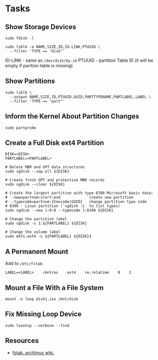 # Tasks

## Show Storage Devices

```shell
sudo fdisk -l
```

```shell
sudo lsblk -o NAME,SIZE,ID,ID-LINK,PTUUID \
  --filter 'TYPE == "disk"'
```

ID-LINK - same as `/dev/disk/by-id`
PTUUID - partition Table ID (it will be empty if parition table is missing)

## Show Partitions

```shell
sudo lsblk \
  --output NAME,SIZE,ID,PTUUID,UUID,PARTTYPENAME,PARTLABEL,LABEL \
  --filter 'TYPE == "part"'
```

## Inform the Kernel About Partition Changes

```shell
sudo partprobe
```

## Create a Full Disk ext4 Partition

```shell
DISK=<DISK>
PARTLABEL=<PARTLABEL>

# Delete MBR and GPT data structures
sudo sgdisk --zap-all ${DISK}

# Create fresh GPT and protective MBR records
sudo sgdisk --clear ${DISK}

# Create the largest partition with type 0700 Microsoft basic data:
# --new=partnum:start:end             create new partition
# --typecode=partnum:{hexcode|GUID}   change partition type code
# 8300 - Linux partition (`sgdisk -L` to list types)
sudo sgdisk --new 1:0:0 --typecode 1:8300 ${DISK}

# Change the partition label
sudo sgdisk -c 1:${PARTLABEL} ${DISK}

# Change the volume label
sudo mkfs.ext4 -L ${PARTLABEL} ${DISK}1
```

## A Permanent Mount

Add to `/etc/fstab`:

```shell
LABEL=<LABEL>    /mnt/ex    ext4    rw,relatime    0    2
```

## Mount a File With a File System

```shell
mount -o loop disk1.iso /mnt/disk
```

## Fix Missing Loop Device

```shell
sudo losetup --verbose --find
```

## Resources

* [fstab. archlinux wiki.](https://wiki.archlinux.org/title/Fstab)
